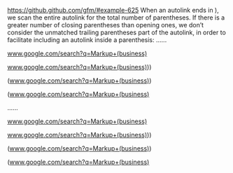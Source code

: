 https://github.github.com/gfm/#example-625
When an autolink ends in ), we scan the entire autolink for the total number of parentheses. If there is a greater number of closing parentheses than opening ones, we don’t consider the unmatched trailing parentheses part of the autolink, in order to facilitate including an autolink inside a parenthesis:
......

www.google.com/search?q=Markup+(business)

www.google.com/search?q=Markup+(business)))

(www.google.com/search?q=Markup+(business))

(www.google.com/search?q=Markup+(business)

......

<p data-sourcepos="1:1-1:41"><a data-sourcepos="1:1-1:41" href="http://www.google.com/search?q=Markup+(business)">www.google.com/search?q=Markup+(business)</a></p>
<p data-sourcepos="3:1-3:43"><a data-sourcepos="3:1-3:41" href="http://www.google.com/search?q=Markup+(business)">www.google.com/search?q=Markup+(business)</a>))</p>
<p data-sourcepos="5:1-5:43">(<a data-sourcepos="5:2-5:42" href="http://www.google.com/search?q=Markup+(business)">www.google.com/search?q=Markup+(business)</a>)</p>
<p data-sourcepos="7:1-7:42">(<a data-sourcepos="7:2-7:42" href="http://www.google.com/search?q=Markup+(business)">www.google.com/search?q=Markup+(business)</a></p>
